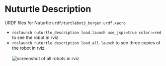 # Nuturtle  Description
URDF files for Nuturtle `urdf/turtlebot3_burger.urdf.xacro`
* `roslaunch nuturtle_description load.launch use_jsp:=true color:=red` to see the robot in rviz.
* `roslaunch nuturtle_description load_all.launch` to see three copies of the robot in rviz.<br><br>
![screenshot of all robots in rviz](images/basic_all.png)